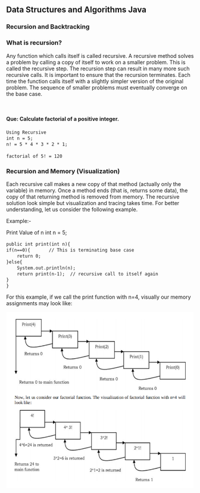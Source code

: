 ## Data Structures and Algorithms Java

### Recursion and Backtracking

### What is recursion?

Any function which calls itself is called recursive. A recursive method solves a problem
by calling a copy of itself to work on a smaller problem. This is called the recursive
step. The recursion step can result in many more such recursive calls. It is important to
ensure that the recursion terminates. Each time the function calls itself with a slightly
simpler version of the original problem. The sequence of smaller problems must eventually
converge on the base case.

<br>

#### Que: Calculate factorial of a positive integer.

```
Using Recursive
int n = 5;
n! = 5 * 4 * 3 * 2 * 1;

factorial of 5! = 120
```

### Recursion and Memory (Visualization)

Each recursive call makes a new copy of that method (actually only the variable) in memory.
Once a method ends (that is, returns some data), the copy of that returning method is removed from memory. The
recursive solution look simple but visualization and tracing takes time. For
better understanding, let us consider the following example.

Example:-

Print Value of n
int n = 5;

```
public int print(int n){
if(n==0){       // This is terminating base case
    return 0;
}else{
    System.out.println(n);
    return print(n-1);  // recursive call to itself again
}
}
```

For this example, if we call the print function with n=4, visually our memory assignments may
look like:

![img.png](assets_images/printrecursive.png)
